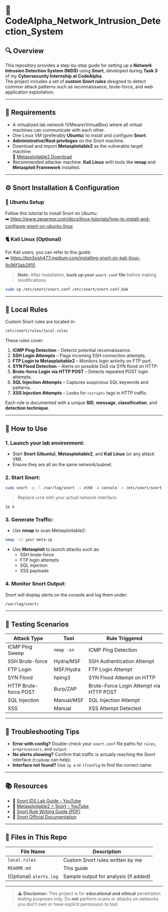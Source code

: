 # 🚨 CodeAlpha_Network_Intrusion_Detection_System

## 🔍 Overview
This repository provides a step-by-step guide for setting up a **Network Intrusion Detection System (NIDS)** using **Snort**, developed during **Task 3** of my **Cybersecurity Internship at CodeAlpha**.  
The project includes a set of **custom Snort rules** designed to detect common attack patterns such as reconnaissance, brute-force, and web application exploitation.

---

## 🧰 Requirements

- A virtualized lab network (VMware/VirtualBox) where all virtual machines can communicate with each other.
- One Linux VM (preferably **Ubuntu**) to install and configure **Snort**.
- **Administrative/Root privileges** on the Snort machine.
- Download and import **Metasploitable2** as the vulnerable target machine:  
  🔗 [Metasploitable2 Download](https://sourceforge.net/projects/metasploitable/)
- Recommended attacker machine: **Kali Linux** with tools like **nmap** and **Metasploit Framework** installed.

---

## ⚙️ Snort Installation & Configuration

### 🔧 Ubuntu Setup
Follow this tutorial to install Snort on Ubuntu:  
➡️ https://www.zenarmor.com/docs/linux-tutorials/how-to-install-and-configure-snort-on-ubuntu-linux

### 🐈 Kali Linux (Optional)
For Kali users, you can refer to this guide:  
➡️ https://bin3xish477.medium.com/installing-snort-on-kali-linux-9c96f3ab2910

> **Note:** After installation, **back up your `snort.conf` file** before making modifications:
```bash
sudo cp /etc/snort/snort.conf /etc/snort/snort.conf.bak
```

---

## 📜 Local Rules

Custom Snort rules are located in:
```bash
/etc/snort/rules/local.rules
```

These rules cover:

1. **ICMP Ping Detection** – Detects potential reconnaissance.
2. **SSH Login Attempts** – Flags incoming SSH connection attempts.
3. **FTP Login to Metasploitable2** – Monitors login activity on FTP port.
4. **SYN Flood Detection** – Alerts on possible DoS via SYN flood on HTTP.
5. **Brute-force Login via HTTP POST** – Detects repeated POST login attempts.
6. **SQL Injection Attempts** – Captures suspicious SQL keywords and patterns.
7. **XSS Injection Attempts** – Looks for `<script>` tags in HTTP traffic.

Each rule is documented with a unique **SID**, **message**, **classification**, and **detection technique**.

---

## 🚀 How to Use

### 1. Launch your lab environment:
- Start **Snort (Ubuntu)**, **Metasploitable2**, and **Kali Linux** (or any attack VM).
- Ensure they are all on the same network/subnet.

### 2. Start Snort:
```bash
sudo snort -q -l /var/log/snort -i eth0 -A console -c /etc/snort/snort.conf
```
> Replace `eth0` with your actual network interface:
```bash
ip a
```

### 3. Generate Traffic:
- Use **nmap** to scan Metasploitable2:
```bash
nmap -sS your meta-ip
```
- Use **Metasploit** to launch attacks such as:
  - SSH brute-force
  - FTP login attempts
  - SQL injection
  - XSS payloads

### 4. Monitor Snort Output:
Snort will display alerts on the console and log them under:
```bash
/var/log/snort/
```

---

## 🧪 Testing Scenarios

| Attack Type           | Tool        | Rule Triggered                            |
|-----------------------|-------------|--------------------------------------------|
| ICMP Ping Sweep       | `nmap -sn`  | ICMP Ping Detection                        |
| SSH Brute-force       | Hydra/MSF   | SSH Authentication Attempt                 |
| FTP Login             | MSF/Hydra   | FTP Login Attempt                          |
| SYN Flood             | hping3      | SYN Flood Attempt on HTTP                  |
| HTTP Brute-force POST | Burp/ZAP    | Brute-Force Login Attempt via HTTP POST    |
| SQL Injection         | Manual/MSF  | SQL Injection Attempt                      |
| XSS                   | Manual      | XSS Attempt Detected                       |

---

## 🧐 Troubleshooting Tips

- **Error with config?** Double-check your `snort.conf` file paths for `rules`, `preprocessors`, and `output`.
- **No alerts showing?** Confirm that traffic is actually reaching the Snort interface (`tcpdump` can help).
- **Interface not found?** Use `ip a` or `ifconfig` to find the correct name.

---

## 📚 Resources

- 🎥 [Snort IDS Lab Guide - YouTube](https://www.youtube.com/watch?v=Gh0sweT-G30)
- 🎥 [Metasploitable2 + Snort - YouTube](https://www.youtube.com/watch?v=r1Z7SxewjhM)
- 📘 [Snort Rule Writing Guide (PDF)](https://snort.org/documents)
- 📘 [Snort Official Documentation](https://docs.snort.org/)

---

## 📁 Files in This Repo

| File Name               | Description                            |
|-------------------------|----------------------------------------|
| `local.rules`           | Custom Snort rules written by me       |
| `README.md`             | This guide                             |
| (Optional) `alerts.log` | Sample output for analysis (if added)  |

---
> ⚠️ **Disclaimer:** This project is for **educational and ethical** penetration testing purposes only. Do **not** perform scans or attacks on networks you don’t own or have explicit permission to test.


